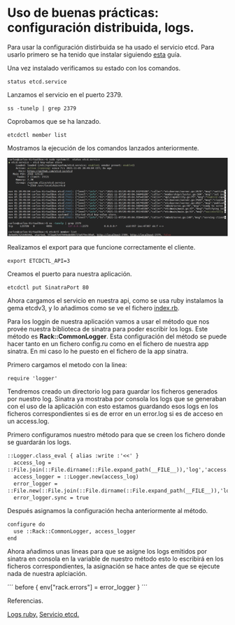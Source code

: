 # Uso de buenas prácticas: configuración distribuida, logs.

Para usar la configuración distirbuida se ha usado el servicio etcd. Para usarlo primero se ha tenido que instalar siguiendo [esta](https://computingforgeeks.com/how-to-install-etcd-on-ubuntu-18-04-ubuntu-16-04/) guía.

Una vez instalado verificamos su estado con los comandos.

```
status etcd.service
```

Lanzamos el servicio en el puerto 2379.

```
ss -tunelp | grep 2379
```

Coprobamos que se ha lanzado.

```
etcdctl member list
```
 Mostramos la ejecución de los comandos lanzados anteriormente.

 ![salida etcd](./img/salidaEtcd.PNG)

 Realizamos el export para que funcione correctamente el cliente.

 ```
 export ETCDCTL_API=3
 ```

Creamos el puerto para nuestra aplicación.

```
etcdctl put SinatraPort 80
```

Ahora cargamos el servicio en nuestra api, como se usa ruby instalamos la gema etcdv3, y lo añadimos como se ve el fichero [index.rb](https://github.com/CharlySM/ProyectoCC/blob/master/index.rb).

Para los loggin de nuestra aplicación vamos a usar el método que nos provée nuestra biblioteca de sinatra para poder escribir los logs. Este método es **Rack::CommonLogger**. Esta configuración del método se puede hacer tanto en un fichero config.ru como en el fichero de nuestra app sinatra. En mi caso lo he puesto en el fichero de la app sinatra.

Primero cargamos el metodo con la linea:

```
require 'logger'
```

Tendremos creado un directorio log para guardar los ficheros generados por nuestro log. Sinatra ya mostraba por consola los logs que se generaban con el uso de la aplicación con esto estamos guardando esos logs en los ficheros correspondientes si es de error en un error.log si es de acceso en un access.log.

Primero configuramos nuestro método para que se creen los fichero donde se guardarán los logs.

```
::Logger.class_eval { alias :write :'<<' }
  access_log = ::File.join(::File.dirname(::File.expand_path(__FILE__)),'log','access.log')
  access_logger = ::Logger.new(access_log)
  error_logger = ::File.new(::File.join(::File.dirname(::File.expand_path(__FILE__)),'log','error.log'),"a+")
  error_logger.sync = true
```

Después asignamos la configuración hecha anteriormente al método.

```
configure do
  use ::Rack::CommonLogger, access_logger
end
```

Ahora añadimos unas lineas para que se asigne los logs emitidos por sinatra en consola en la variable de nuestro método esto lo escribirá en los ficheros correspondientes, la asignación se hace antes de que se ejecute nada de nuestra aplciación.

´´´
before {
  env["rack.errors"] =  error_logger
}
´´´

Referencias.
 
[Logs ruby.](https://spin.atomicobject.com/2013/11/12/production-logging-sinatra/)
[Servicio etcd.](https://computingforgeeks.com/how-to-install-etcd-on-ubuntu-18-04-ubuntu-16-04/)
